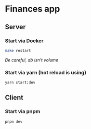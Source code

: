 # Finances app

## Server

### Start via Docker

```bash
make restart
```

_Be careful, db isn't volume_

### Start via yarn (hot reload is using)

```bash
yarn start:dev
```

## Client

### Start via pnpm

```bash
pnpm dev
```
